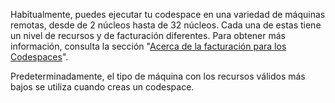 Habitualmente, puedes ejecutar tu codespace en una variedad de máquinas remotas, desde de 2 núcleos hasta de 32 núcleos. Cada una de estas tiene un nivel de recursos y de facturación diferentes. Para obtener más información, consulta la sección "[Acerca de la facturación para los Codespaces](/github/developing-online-with-codespaces/about-billing-for-codespaces)".

Predeterminadamente, el tipo de máquina con los recursos válidos más bajos se utiliza cuando creas un codespace. 